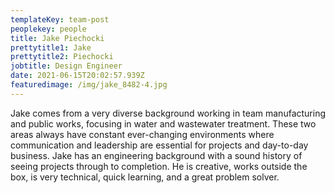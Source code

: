 ```yaml
---
templateKey: team-post
peoplekey: people
title: Jake Piechocki
prettytitle1: Jake
prettytitle2: Piechocki
jobtitle: Design Engineer
date: 2021-06-15T20:02:57.939Z
featuredimage: /img/jake_8482-4.jpg
---
```


Jake comes from a very diverse background working in team manufacturing and public works, focusing in water and wastewater treatment. These two areas always have constant ever-changing environments where communication and leadership are essential for projects and day-to-day business. Jake has an engineering background with a sound history of seeing projects through to completion. He is creative, works outside the box, is very technical, quick learning, and a great problem solver.
